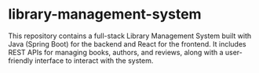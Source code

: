 # library-management-system
This repository contains a full-stack Library Management System built with Java (Spring Boot) for the backend and React for the frontend. It includes REST APIs for managing books, authors, and reviews, along with a user-friendly interface to interact with the system.
